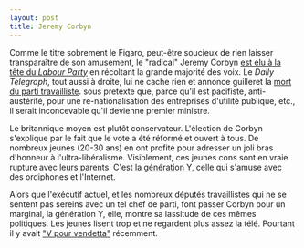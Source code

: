 ```yaml
---
layout: post
title: Jeremy Corbyn
---
```

Comme le titre sobrement le Figaro, peut-être soucieux de rien laisser
transparaître de son amusement, le "radical" Jeremy Corbyn [est élu à
la tête du _Labour Party_](http://www.lefigaro.fr/international/2015/09/12/01003-20150912ARTFIG00073-victoire-massive-du-radical-jeremy-corbyn-a-la-tete-du-labour-party.php)
en récoltant la grande majorité des voix. Le _Daily Telegraph_, tout
aussi à droite, lui ne cache rien et annonce guilleret la [mort du parti
travailliste](http://www.telegraph.co.uk/news/politics/Jeremy_Corbyn/11859233/The-day-the-Labour-Party-died.html).
sous pretexte que, parce qu'il est pacifiste, anti-austérité, pour une
re-nationalisation des entreprises d'utilité publique, etc.,  il serait
inconcevable qu'il devienne premier ministre.

Le britannique moyen est plutôt conservateur. L'élection de Corbyn
s'explique par le fait que le vote a été réformé et ouvert
à tous. De nombreux jeunes (20-30 ans) en ont profité pour adresser
un joli bras d'honneur à l'ultra-libéralisme. Visiblement, ces
jeunes cons sont en vraie rupture avec leurs parents. C'est la
[génération Y](https://www.youtube.com/watch?v=yMOlTGHpZKg), celle qui
s'amuse avec des ordiphones et l'Internet.

Alors que l'exécutif actuel, et les nombreux députés travaillistes qui
ne se sentent pas sereins avec un tel chef de parti, font passer Corbyn
pour un marginal, la génération Y, elle, montre sa lassitude de ces
mêmes politiques. Les jeunes lisent trop et ne regardent plus assez la
télé. Pourtant il y avait ["V pour vendetta"](https://www.youtube.com/watch?v=8UbnhvB9sNY)
récemment.
